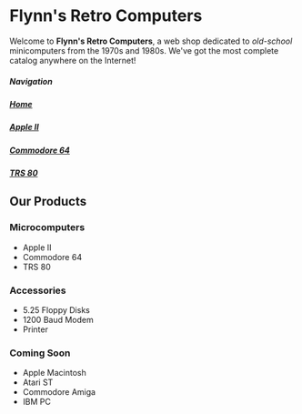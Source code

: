 <!--<!DOCTYPE html>
<html>

 <head>
		<meta charset=“utf-8”>
		<title>Flynn's Retro Computers</title>
<!--The title is the txt on top the window or tab -->
</head>

<body>
<h1>Flynn's Retro Computers</h1>

<p>Welcome to <strong>Flynn's Retro Computers</strong>, a web shop dedicated to <em>old-school</em> minicomputers from the 1970s and 1980s. We've got the most complete catalog anywhere on the Internet!</p>

<h5>Navigation</h5>
<h5><a href="index.md">Home</a></h5>
<h5><a href="apple-ii(2).md">Apple II</a></h5>
<h5><a href="Commodore-64.md">Commodore 64</a></h5>
<h5><a href="TRS-80.md">TRS 80</a></h5>
<!--remember to add link tags to the navigation -->

<h2>Our Products</h2>

<h3>Microcomputers</h3>
<ul>
	<li>Apple II</li>
	<li>Commodore 64</li>
	<li>TRS 80</li>
</ul>

<h3>Accessories</h3>
<ul>
	<li>5.25 Floppy Disks</li>
	<li>1200 Baud Modem</li>
	<li>Printer</li>
</ul>

<h3>Coming Soon</h3>
<ul>
	<li>Apple Macintosh</li>
	<li>Atari ST</li>
	<li>Commodore Amiga</li>
<li>IBM PC</li>
</ul>
</body>
</html>

